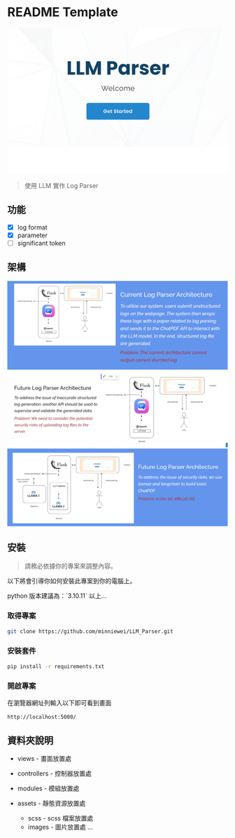 # README Template

![專案封面圖](./readmd_picture/llmParser.png)

> 使用 LLM 實作 Log Parser

## 功能

- [x] log format
- [x] parameter
- [ ] significant token

## 架構

![現在架構圖](./readmd_picture/now.png)
![未來架構圖1](./readmd_picture/improved.png)
![未來架構圖2](./readmd_picture/privacy.png)

## 安裝

> 請務必依據你的專案來調整內容。

以下將會引導你如何安裝此專案到你的電腦上。

python 版本建議為：`3.10.11ˋ 以上...

### 取得專案

```bash
git clone https://github.com/minniewei/LLM_Parser.git
```

### 安裝套件

```bash
pip install -r requirements.txt
```

### 開啟專案

在瀏覽器網址列輸入以下即可看到畫面

```bash
http://localhost:5000/
```

## 資料夾說明

- views - 畫面放置處
- controllers - 控制器放置處
- modules - 模組放置處
- assets - 靜態資源放置處

  - scss - scss 檔案放置處
  - images - 圖片放置處
    ...
